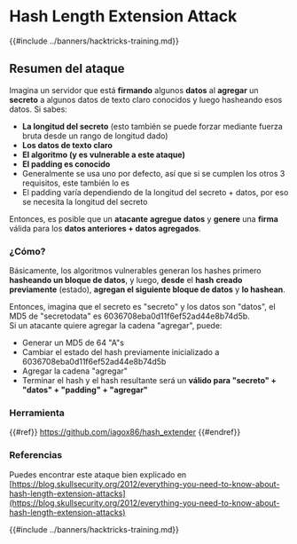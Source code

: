# Hash Length Extension Attack

{{#include ../banners/hacktricks-training.md}}

## Resumen del ataque

Imagina un servidor que está **firmando** algunos **datos** al **agregar** un **secreto** a algunos datos de texto claro conocidos y luego hasheando esos datos. Si sabes:

- **La longitud del secreto** (esto también se puede forzar mediante fuerza bruta desde un rango de longitud dado)
- **Los datos de texto claro**
- **El algoritmo (y es vulnerable a este ataque)**
- **El padding es conocido**
- Generalmente se usa uno por defecto, así que si se cumplen los otros 3 requisitos, este también lo es
- El padding varía dependiendo de la longitud del secreto + datos, por eso se necesita la longitud del secreto

Entonces, es posible que un **atacante** **agregue** **datos** y **genere** una **firma** válida para los **datos anteriores + datos agregados**.

### ¿Cómo?

Básicamente, los algoritmos vulnerables generan los hashes primero **hasheando un bloque de datos**, y luego, **desde** el **hash** **creado previamente** (estado), **agregan el siguiente bloque de datos** y **lo hashean**.

Entonces, imagina que el secreto es "secreto" y los datos son "datos", el MD5 de "secretodata" es 6036708eba0d11f6ef52ad44e8b74d5b.\
Si un atacante quiere agregar la cadena "agregar", puede:

- Generar un MD5 de 64 "A"s
- Cambiar el estado del hash previamente inicializado a 6036708eba0d11f6ef52ad44e8b74d5b
- Agregar la cadena "agregar"
- Terminar el hash y el hash resultante será un **válido para "secreto" + "datos" + "padding" + "agregar"**

### **Herramienta**

{{#ref}}
https://github.com/iagox86/hash_extender
{{#endref}}

### Referencias

Puedes encontrar este ataque bien explicado en [https://blog.skullsecurity.org/2012/everything-you-need-to-know-about-hash-length-extension-attacks](https://blog.skullsecurity.org/2012/everything-you-need-to-know-about-hash-length-extension-attacks)

{{#include ../banners/hacktricks-training.md}}
